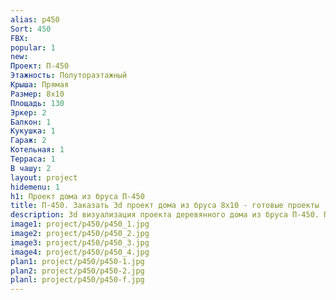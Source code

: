 ```yaml
---
alias: p450
Sort: 450
FBX: 
popular: 1
new: 
Проект: П-450
Этажность: Полутораэтажный
Крыша: Прямая
Размер: 8х10
Площадь: 130
Эркер: 2
Балкон: 1
Кукушка: 1
Гараж: 2
Котельная: 1
Терраса: 1
В чашу: 2
layout: project
hidemenu: 1
h1: Проект дома из бруса П-450
title: П-450. Заказать 3d проект дома из бруса 8х10 - готовые проекты
description: 3d визуализация проекта деревянного дома из бруса П-450. Площадь 130 м2, размер 8х10. Вы можете внести любые изменения в проект.
image1: project/p450/p450_1.jpg
image2: project/p450/p450_2.jpg
image3: project/p450/p450_3.jpg
image4: project/p450/p450_4.jpg
plan1: project/p450/p450-1.jpg
plan2: project/p450/p450-2.jpg
planl: project/p450/p450-f.jpg
---
```

